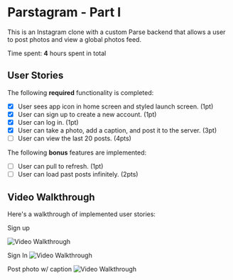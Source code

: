 # Parstagram - Part I

This is an Instagram clone with a custom Parse backend that allows a user to post photos and view a global photos feed.

Time spent: **4** hours spent in total

## User Stories

The following **required** functionality is completed:

- [x] User sees app icon in home screen and styled launch screen. (1pt)
- [x] User can sign up to create a new account. (1pt)
- [x] User can log in. (1pt)
- [x] User can take a photo, add a caption, and post it to the server. (3pt)
- [ ] User can view the last 20 posts. (4pts)

The following **bonus** features are implemented:

- [ ] User can pull to refresh. (1pt)
- [ ] User can load past posts infinitely. (2pts)

## Video Walkthrough

Here's a walkthrough of implemented user stories:

Sign up

<img src='http://g.recordit.co/KqMhY3DDnf.gif' title='Video Walkthrough' width='' alt='Video Walkthrough' />

Sign In
<img src='http://g.recordit.co/sLjLskQRbp.gif' title='Video Walkthrough' width='' alt='Video Walkthrough' />

Post photo w/ caption
<img src='http://g.recordit.co/0Btjnk5zMI.gif' title='Video Walkthrough' width='' alt='Video Walkthrough' />

